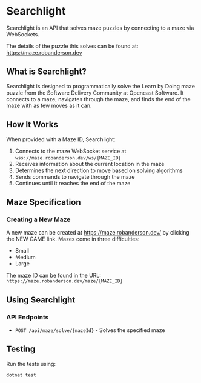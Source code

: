 # Searchlight

Searchlight is an API that solves maze puzzles by connecting to a maze via WebSockets.

The details of the puzzle this solves can be found at: https://maze.robanderson.dev

## What is Searchlight?

Searchlight is designed to programmatically solve the Learn by Doing maze puzzle from the Software Delivery Community at Opencast Software. It connects to a maze, navigates through the maze, and finds the end of the maze with as few moves as it can.

## How It Works

When provided with a Maze ID, Searchlight:

1. Connects to the maze WebSocket service at `wss://maze.robanderson.dev/ws/{MAZE_ID}`
2. Receives information about the current location in the maze
3. Determines the next direction to move based on solving algorithms
4. Sends commands to navigate through the maze
5. Continues until it reaches the end of the maze

## Maze Specification

### Creating a New Maze

A new maze can be created at https://maze.robanderson.dev/ by clicking the NEW GAME link. Mazes come in three difficulties:

- Small
- Medium
- Large

The maze ID can be found in the URL: `https://maze.robanderson.dev/maze/{MAZE_ID}`

## Using Searchlight

### API Endpoints

- `POST /api/maze/solve/{mazeId}` - Solves the specified maze

## Testing

Run the tests using:

```bash
dotnet test
```
